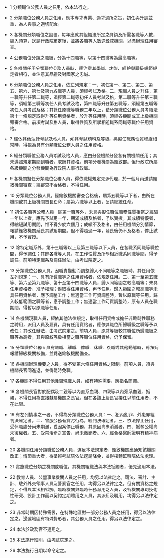 * 1 分類職位公務人員之任用，依本法行之。

* 2 分類職位公務人員之任用，應本專才專業、適才適所之旨，初任與升調並重，為人與事之適切配合。

* 3 各機關分類職位之設置，每年應就其組織法所定之員額及所需各職等人數，編入預算，送請行政院核定後，並將各職等人數送銓敘機關，以憑辦理任用審查。

* 4 公務職位分類之職級，分為十四職等，以第十四職等為最高職等。

* 5 各機關任用分類職位公務人員時，應注意其學識、才能、經驗與職級規範規定者相符，並注意其品德及對國家之忠誠。

* 6 分類職位公務人員之任用，依左列規定：一、初任第一、第二、第三、第五、第六、第七及第九各職等人員，須經考試及格。二、現職人員之升任，第一職等升任第二職等，須經第二職等初任人員考試及格，第二職等升任第三職等，須經第三職等初任人員考試及格，第四職等升任第五職等，須經第五職等初任人員考試及格；其餘任原職等職務二年以上，依分類職位公務人員考績法第十一條規定取得升等任用資格者，於升等任用時，須經各機關或其上級機關甄審合格。前項考試及格人員，取得性質及所學相近職系同職等職位任用資格。

* 7 經依其他法律考試及格人員，如其考試類科及等級，與擬任職務性質程度相常時，得視為具有分類職位公務人員之任用資格。

* 8 經分類職位公務人員考試及格人員，應由分發機關分發各有關機關任用；其未遵照規定期間到職者，取銷其資格。前項分發機關為銓敘部。但行政院所屬各級機關之分發機關為行政院人事行政局。

* 9 各機關擬任分類職位公務人員，得依職權規定先派代理，於一個月內送請銓敘機關審查；經審查不合格者，不得任用。

* 10 分類職位公務人員，經銓敘機關審查合格後，屬第五職等以下者，由所在機關或其上級機關首長任命；屬第六職等以上者，呈請總統任命。

* 11 初任各職等公務人員，除第一職等外，未具與擬任職位職務性質相當之經驗一年以上者，應先予試用一年，期滿成績及格者，予以實授。其成績特優者，得縮短試用期間，惟不得少於六個月；成績不及格者，由任用機關分別情節，報請銓敘機關延長其試用期間。但不得超過一年，延長後仍不及格者，停止試用，不予實授。

* 12 除特定職系外，第十三職等以上及第三職等以下人員，在各職系同職等職位間，得予調任；其餘各職等人員，在工作性質及所學相近職系同職等間，得予調任。前項特定職系及調任辦法，由考試院定之。

* 13 分類職位公務人員，因職責變動而調整歸入不同職等之職級時，其任用依左列規定：一、具有所歸職等之任用資格者，依規定任用。二、第一至第五職等、第六至第九職等、第十至第十四職等人員，歸入同範圍之較高職等；未具任用資格者，准予權理；俟取得任用資格，再予任用。歸入範圍之較高職等未具任用資格者，應予調整工作；無適當工作可資調整時，暫以原職等任用。歸入較低範圍之職等者，應予調整工作；無適當工作可資調整時，原有人員在職期間，得暫以原職等任用。

* 14 各機關現職人員，經依其他法律規定，取得任用資格或擔任非臨時性職務之聘用，派用人員及雇員，具有任用資格者，應依其職位所歸職級之職等予以改任；其改任辦法，由考試院定之。前項人員，原敘等級較其職位所歸職級之職等為高者，其與原敘等級相當之職等職位任用資格，仍予保留。

* 15 分類職位公務人員有調職、離職、停職、休職、復職或其他動態時，應按月報請歸級機關核備，並轉送銓敘機關備查。

* 16 各機關辦理機要之人員，得不受第六條任用資格之限制。前項人員，須與機關長官同進退，並得隨時免職。

* 17 各機關不得任用其他機關現職人員，如有特殊需要，應指名商調。

* 18 各機關長官對於配偶及二親等以內直系血親、四親等以內旁系血親、姻親，不得任用為直接隸屬機關之長官。但在各該上級長官接任以前任用者，不在此限。

* 19 有左列情事之一者，不得為分類職位公務人員：一、犯內亂罪、外患罪經判決確定者。二、曾服公務有貪污行為，經判決確定者。三、依法停止任用，受休職處分尚未期滿，或因案停止職務，其原因尚未消滅者。四、褫奪公權尚未復權者。五、受禁治產之宣告，尚未撤銷者。六、經合格醫師證明有精神病者。

* 20 各機關任用分類職位公務人員，違反本法規定者，銓敘機關應通知該機關改正；情節重大者，得呈報考試院依法逕請降免，並得核轉監察院依法處理。

* 21 實施職位分類之機關或職位，其機關組織法與本法牴觸者，優先適用本法。

* 22 教育人員、公營事業機關人員之任用，均另以法律定之。司法、審計、主計、駐外外交領事人員及警察官之任用，均得另以法律定之。但有關資格之規定，不得與本法相牴觸。臨時機關與臨時任務派用之人員，及各機關專司技術性研究、設計工作而以契約定期聘用之人員，其派用及聘用，均得另以法律定之。

* 23 非常時期因特殊需要，在特殊地區對一部分公務人員之任用，得另以法律定之。邊遠地區有特殊情形者，其公務人員之任用，得另以法律定之。

* 24 本法於政務官不適用之。

* 25 本法施行細則，由考試院定之。

* 26 本法施行日期以命令定之。

